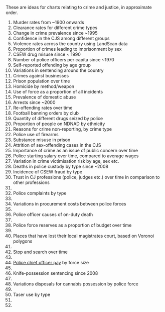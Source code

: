 These are ideas for charts relating to crime and justice, in approximate order.

   1. Murder rates from ~1900 onwards
   2. Clearance rates for different crime types
   3. Change in crime prevalence since ~1995
   4. Confidence in the CJS among different groups
   5. Violence rates across the country using LandScan data
   6. Proportion of crimes leading to imprisonment by sex
   7. CSEW drug misuse since ~ 1990
   8. Number of police officers per capita since ~1970
   9. Self-reported offending by age group
  10. Variations in sentencing around the country
  11. Crimes against businesses
  12. Prison population over time
  13. Homicide by method/weapon
  14. Use of force as a proportion of all incidents
  15. Prevalence of domestic abuse
  16. Arrests since ~2000
  17. Re-offending rates over time
  18. Football banning orders by club
  19. Quantity of different drugs seized by police
  20. Proportion of people on NDNAD by ethnicity
  21. Reasons for crime non-reporting, by crime type
  22. Police use of firearms
  23. Substance misuse in prison
  24. Attrition of sex-offending cases in the CJS
  25. Importance of crime as an issue of public concern over time
  26. Police starting salary over time, compared to average wages
  27. Variation in crime victimisation risk by age, sex etc.
  28. Deaths in police custody by type since ~2008
  29. Incidence of CSEW fraud by type
  30. Trust in CJ professions (police, judges etc.) over time in comparison to other professions
  31. 
  32. Police complaints by type
  33. 
  34. Variations in procurement costs between police forces
  35. 
  36. Police officer causes of on-duty death
  37. 
  38. Police force reserves as a proportion of budget over time
  39. 
  40. Places that have lost their local magistrates court, based on Voronoi polygons
  41. 
  42. Stop and search over time
  43. 
  44. [Police chief officer pay](https://data.police.uk/data/open-data/) by force size
  45. 
  46. Knife-possession sentencing since 2008
  47. 
  48. Variations disposals for cannabis possession by police force
  49. 
  50. Taser use by type
  51. 
  52. 
  

